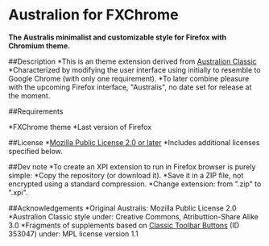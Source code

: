 # Australion for FXChrome

**The Australis minimalist and customizable style for Firefox with Chromium theme.**


##Description
 *This is an theme extension derived from [Australion Classic](http://userstyles.org/styles/83902/australion-classic)
 *Characterized by modifying the user interface using initially to resemble to Google Chrome (with only one requirement).
 *To later combine pleasure with the upcoming Firefox interface, "Australis", no date set for release at the moment.

##Requirements

 *FXChrome theme
 *Last version of Firefox

##License
 *[Mozilla Public License 2.0 or later](http://www.mozilla.org/MPL/)
 *Includes additional licenses specified below.

##Dev note
 *To create an XPI extension to run in Firefox browser is purely simple:
  *Copy the repository (or download it).
  *Save it in a ZIP file, not encrypted using a standard compression.
  *Change extension: from ".zip" to ".xpi".

##Acknowledgements
 *Original Australis: Mozilla Public License 2.0
 *Australion Classic style under: Creative Commons, Atributtion-Share Alike 3.0
 *Fragments of supplements based on [Classic Toolbar Buttons](https://addons.mozilla.org/es/thunderbird/addon/cstbb/) (ID 353047) under: MPL license version 1.1

